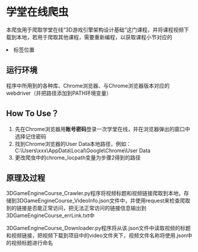 # 学堂在线爬虫

本爬虫用于爬取学堂在线“3D游戏引擎架构设计基础”这门课程，并将课程视频下载到本地，若用于爬取其他课程，需要重新编程，以获取课程小节对应的<li>标签位置

## 运行环境

程序中所用到的各种库、Chrome浏览器、与Chrome浏览器版本对应的webdriver（并把路径添加到PATH环境变量）

## How To Use？

1. 先在Chrome浏览器用**账号密码**登录一次学堂在线，并在浏览器弹出的窗口中选择记住密码
2. 找到Chrome浏览器的User Data本地路径，例如：C:\Users\xxx\AppData\Local\Google\Chrome\User Data
3. 更改爬虫中的chrome_locpath变量为步骤2得到的路径

## 原理及过程

3DGameEngineCourse_Crawler.py程序将视频标题和视频链接爬取到本地，存储到3DGameEngineCourse_VideoInfo.json文件中，并使用request来检查爬取到的链接是否能正常访问，把无法正常访问的链接信息输出到3DGameEngineCourse_errLink.txt中

3DGameEngineCourse_Downloader.py程序将从该.json文件中读取视频的标题和视频链接，把视频下载到项目中的video文件夹下，视频文件名称将使用.json中的视频标题进行命名
